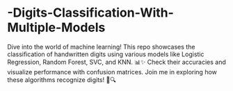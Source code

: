 # -Digits-Classification-With-Multiple-Models
Dive into the world of machine learning! This repo showcases the classification of handwritten digits using various models like Logistic Regression, Random Forest, SVC, and KNN. 📊✨ Check their accuracies and visualize performance with confusion matrices. Join me in exploring how these algorithms recognize digits! 🚀🔍
